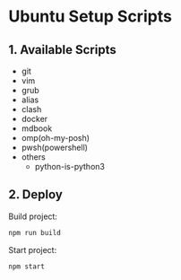# Ubuntu Setup Scripts

## 1. Available Scripts

- git
- vim
- grub
- alias
- clash
- docker
- mdbook
- omp(oh-my-posh)
- pwsh(powershell)
- others
  - python-is-python3

## 2. Deploy

Build project:

```bash
npm run build
```

Start project:

```bash
npm start
```
